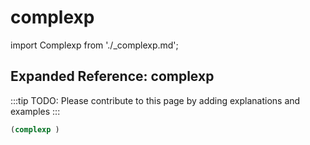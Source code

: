 # complexp

import Complexp from './_complexp.md';

<Complexp />

## Expanded Reference: complexp

:::tip
TODO: Please contribute to this page by adding explanations and examples
:::

```lisp
(complexp )
```
